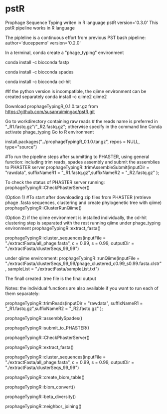 # pstR
Prophage Sequence Typing writen in R language
pstR version='0.3.0'
This pstR pipeline works in R language

The pipleline is a continuous effort from previous PST bash pipeline: 
author='duceppemo' version='0.2.0'

In a terminal, conda create a "phage_typing" environment 

conda install -c bioconda fastp

conda install -c bioconda spades

conda install -c bioconda cd-hit

#If the python version is incompatible, the qiime environment can be created separately
conda install -c qiime2 qiime2


Download prophageTypingR_0.1.0.tar.gz from
https://github.com/susanruimingao/pstR.git

Go to workdirectory containing raw reads # the reads name is preferred in "_R1.fastq.gz"/"_R2.fastq.gz"; otherwise specify in the command line
Conda activate phage_typing
Go to R environment


install.packages("../prophageTypingR_0.1.0.tar.gz", repos = NULL, type="source")

#To run the pipeline steps after submitting to PHASTER, using general function: including trim reads, spades assembly and submit the assemblies to PHASTER server
prophageTypingR::trimAssembleSubmit(inputDir = "rawdata",  suffixNameR1 = "_R1.fastq.gz",suffixNameR2 = "_R2.fastq.gz" );


To check the status of PHASTER server running:
prophageTypingR::CheckPhasterServer()


(Option 1) #To start after downloading zip files from PHASTER (retrieve phage .fasta sequences, clustering and create phylogenetic tree with qiime)
prophageTypingR::ClusterRunQiime()


(Option 2) if the qiime environment is installed individually, the cd-hit clustering step is separated with the rest running qiime
under phage_typing environment
prophageTypingR::extract_fasta()

prophageTypingR::cluster_sequences(inputFile = "./extractFasta/all_phage.fasta", c = 0.99, s = 0.99, outputDir = "./extractFasta/clusterSeqs_99_99")


under qiime environment:
prophageTypingR::runQiime(inputFile = "./extractFasta/clusterSeqs_99_99/phage_clustered_c0.99_s0.99.fasta.clstr", sampleList = "./extractFasta/sampleList.txt")

The finall created .tree file is the final output


Notes: the individual functions are also available if you want to run each of them separately:

prophageTypingR::trimReads(inputDir = "rawdata",  suffixNameR1 = "_R1.fastq.gz",suffixNameR2 = "_R2.fastq.gz" );

prophageTypingR::assemblySpades()

prophageTypingR::submit_to_PHASTER()

prophageTypingR::CheckPhasterServer()

prophageTypingR::extract_fasta()

prophageTypingR::cluster_sequences(inputFile = "./extractFasta/all_phage.fasta", c = 0.99, s = 0.99, outputDir = "./extractFasta/clusterSeqs_99_99")

prophageTypingR::create_biom_table()

prophageTypingR::biom_convert()

prophageTypingR::beta_diversity()

prophageTypingR::neighbor_joining()
